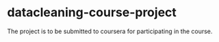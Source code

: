 # datacleaning-course-project
The project is to be submitted to coursera for participating in the course. 
